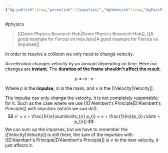 ```yaml
---
{"dg-publish":true,"permalink":"/impulses/","dgHomeLink":true,"dgPassFrontmatter":false}
---
```


#physics 
> [[Game Physics Research Hub|Game Physics Research Hub]], [[A good example for Forces vs Impulses|A good example for Forces vs Impulses]]

In order to resolve a collision we only need to change velocity. 

Acceleration changes velocity by an amount depending on time. Here our changes are **instant**.
The **duration of the frame shouldn't affect the result**.

$$
p = m \cdot v
$$

Where $p$ is the **impulse**, $m$ is the mass, and $v$ is the [[Velocity|Velocity]].

The impulse can only *change* the velocity, it is not completely responsible for it. Such as the case where we use [[D'Alembert's Principle|D'Alembert's Principle]] with impulses (which we can do!):
$$
v' = v + \frac{1}{m}\sum\limits_{n} p_{i} = v + \frac{1}{m}(p_{i}+\dots + p_{n})
$$
We can sum up the impulses, but we have to remember the [[Velocity|Velocity]] is still there, the sum of the impulses with [[D'Alembert's Principle|D'Alembert's Principle]] is $\ne$ to the new velocity, it just affects it.